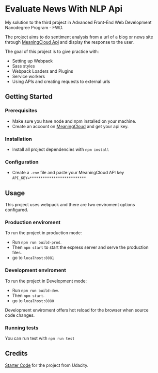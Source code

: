 # Evaluate News With NLP Api

My solution to the third project in Advanced Front-End Web Development Nanodegree Program - FWD.

The project aims to do sentiment analysis from a url of a blog or news site through [MeaningCloud Api](https://www.meaningcloud.com/developer/sentiment-analysis)  and display the response to the user.

The goal of this project is to give practice with:

- Setting up Webpack
- Sass styles
- Webpack Loaders and Plugins
- Service workers
- Using APIs and creating requests to external urls

## Getting Started
### Prerequisites

* Make sure you have node and npm installed on your machine.
* Create an account on [MeaningCloud](https://www.meaningcloud.com/developer/sentiment-analysis) and get your api key.

### Installation

* Install all project dependencies with `npm install`

### Configuration
* Create a `.env` file and paste your MeaningCloud API key `API_KEY=**************************`

## Usage

This project uses webpack and there are two enviroment options configured.

### Production enviroment

To run the project in production mode:
* Run `npm run build-prod`.
* Then `npm start` to start the express server and serve the production files.
* go to `localhost:8081`

### Development enviroment

To run the project in Development mode:
* Run `npm run build-dev`.
* Then `npm start`.
* go to `localhost:8080`

Development enviroment offers hot reload for the browser when source code changes.

### Running tests

You can run test with `npm run test`

## Credits
[Starter Code](https://github.com/udacity/fend/tree/refresh-2019/projects/evaluate-news-nlp) for the project from Udacity.
